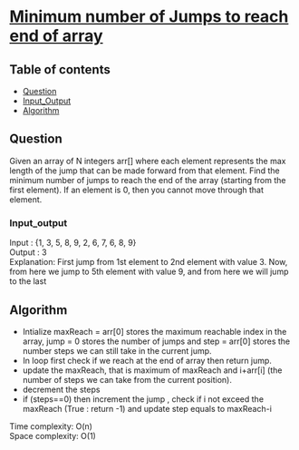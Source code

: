 # [Minimum number of Jumps to reach end of array](https://practice.geeksforgeeks.org/problems/minimum-number-of-jumps-1587115620/1)

## Table of contents

- [Question](#question)
- [Input_Output](#input_output)
- [Algorithm](#algorithm)

## Question
Given an array of N integers arr[] where each element represents the max length of the jump that can be made forward from that element. Find the minimum number of jumps to reach the end of the array (starting from the first element). If an element is 0, then you cannot move through that element.</br>


### Input_output
Input : {1, 3, 5, 8, 9, 2, 6, 7, 6, 8, 9}  </br>
Output : 3 </br>
Explanation: First jump from 1st element to 2nd element with value 3. Now, from here we jump to 5th element with value 9, 
and from here we will jump to the last

## Algorithm

- Intialize maxReach = arr[0] stores the maximum reachable index in the array, jump = 0 stores the number of jumps and step = arr[0] stores the number steps we can still take in the current jump.
- In loop first check if we reach at the end of array then return jump.
- update the maxReach, that is maximum of maxReach and i+arr[i] (the number of steps we can take from the current position).
- decrement the steps
- if (steps==0) then increment the jump , check if i not exceed the maxReach (True : return -1) and update step equals to maxReach-i

Time complexity: O(n) </br>
Space complexity: O(1)
